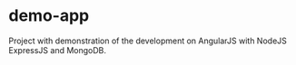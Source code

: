 # demo-app
Project with demonstration of the development on AngularJS with NodeJS ExpressJS and MongoDB.
